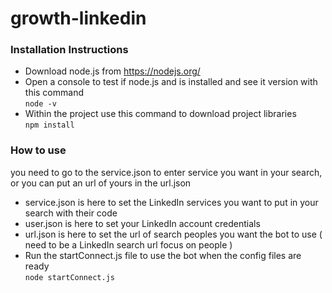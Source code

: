 # growth-linkedin

### Installation Instructions

- Download node.js from https://nodejs.org/
- Open a console to test if node.js and is installed and see it version with this command    
        `node -v`
- Within the project use this command to download project libraries   
        `npm install`

### How to use

you need to go to the service.json to enter service you want in your search, or
you can put an url of yours in the url.json 

- service.json is here to set the LinkedIn services you want to put in your search with their code
- user.json is here to set your LinkedIn account credentials
- url.json is here to set the url of search peoples you want the bot to use
  ( need to be a LinkedIn search url focus on people )
- Run the startConnect.js file to use the bot when the config files are ready    
        `node startConnect.js`